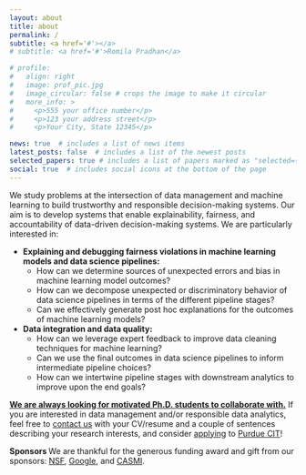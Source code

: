 ```yaml
---
layout: about
title: about
permalink: /
subtitle: <a href='#'></a>
# subtitle: <a href='#'>Romila Pradhan</a>

# profile:
#   align: right
#   image: prof_pic.jpg
#   image_circular: false # crops the image to make it circular
#   more_info: >
#     <p>555 your office number</p>
#     <p>123 your address street</p>
#     <p>Your City, State 12345</p>

news: true  # includes a list of news items
latest_posts: false  # includes a list of the newest posts
selected_papers: true # includes a list of papers marked as "selected={true}"
social: true  # includes social icons at the bottom of the page
---
```


We study problems at the intersection of data management and machine learning to build trustworthy and responsible decision-making systems. Our aim is to develop systems that enable explainability, fairness, and accountability of data-driven decision-making systems. We are particularly interested in:

<ul>
    <li>
        <b>Explaining and debugging fairness violations in machine learning models and data science pipelines:</b> 
        <ul>
            <li>How can we determine sources of unexpected errors and bias in machine learning model outcomes?</li>
            <li>How can we decompose unexpected or discriminatory behavior of data science pipelines in terms of the different pipeline stages?</li>
            <li>Can we effectively generate post hoc explanations for the outcomes of machine learning models?</li>
        </ul>
    </li>
    <li>
        <b>Data integration and data quality:</b>
        <ul>
            <li>How can we leverage expert feedback to improve data cleaning techniques for machine learning?</li>
            <li>Can we use the final outcomes in data science pipelines to inform intermediate pipeline choices?</li> 
            <li>How can we intertwine pipeline stages with downstream analytics to improve upon the end goals? </li>
        </ul>
    </li>
</ul>

<b> <u>We are always looking for motivated Ph.D. students to collaborate with.</u></b> If you are interested in data management and/or responsible data analytics, feel free to <a href="mailto:rpradhan@purdue.edu">contact us</a> with your CV/resume and a couple of sentences describing your research interests, and consider <a href="https://www.purdue.edu/gradschool/admissions/how-to-apply/index.html">applying</a> to <a href="https://www.purdue.edu/academics/ogsps/prospective/gradrequirements/westlafayette/cnit.html">Purdue CIT</a>!

<b> Sponsors </b> We are thankful for the generous funding award and gift from our sponsors:
<a href="https://www.nsf.gov/awardsearch/showAward?AWD_ID=2237149">NSF</a>, <a href="https://research.google/outreach/research-scholar-program/recipients/?category=2022">Google</a>, and <a href="https://casmi.northwestern.edu/research/projects/data-biases.html">CASMI</a>.
